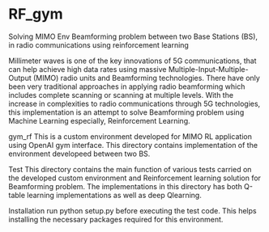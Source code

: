# RF_gym

Solving MIMO Env Beamforming problem between two Base Stations (BS), in radio communications using reinforcement learning

Millimeter waves is one of the key innovations of 5G communications, that can help achieve high data rates using massive Multiple-Input-Multiple-Output (MIMO) radio units and Beamforming technologies. There have only been very traditional approaches in applying radio beamforming which includes complete scanning or scanning at multiple levels. With the increase in complexities to radio communications through 5G technologies, this implementation is an attempt to solve Beamforming problem using Machine Learning especially, Reinforcement Learning.

gym_rf
This is a custom environment developed for MIMO RL application using OpenAI gym interface. This directory contains implementation of the environment developeed between two BS.

Test
This directory contains the main function of various tests carried on the developed custom environment and Reinforcement learning solution for Beamforming problem. The implementations in this directory has both Q-table learning implementations as well as deep Qlearning.

Installation
run python setup.py before executing the test code. This helps installing the necessary packages required for this environment.
